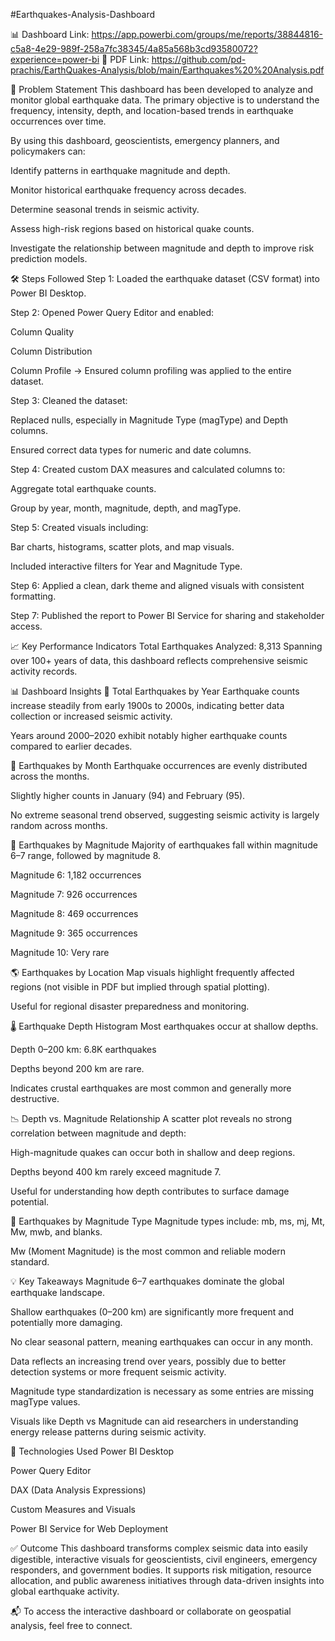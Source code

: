 #Earthquakes-Analysis-Dashboard

📊 Dashboard Link: https://app.powerbi.com/groups/me/reports/38844816-c5a8-4e29-989f-258a7fc38345/4a85a568b3cd93580072?experience=power-bi
📄 PDF Link: https://github.com/pd-prachis/EarthQuakes-Analysis/blob/main/Earthquakes%20%20Analysis.pdf

📌 Problem Statement
This dashboard has been developed to analyze and monitor global earthquake data. The primary objective is to understand the frequency, intensity, depth, and location-based trends in earthquake occurrences over time.

By using this dashboard, geoscientists, emergency planners, and policymakers can:

Identify patterns in earthquake magnitude and depth.

Monitor historical earthquake frequency across decades.

Determine seasonal trends in seismic activity.

Assess high-risk regions based on historical quake counts.

Investigate the relationship between magnitude and depth to improve risk prediction models.

🛠️ Steps Followed
Step 1: Loaded the earthquake dataset (CSV format) into Power BI Desktop.

Step 2: Opened Power Query Editor and enabled:

Column Quality

Column Distribution

Column Profile
→ Ensured column profiling was applied to the entire dataset.

Step 3: Cleaned the dataset:

Replaced nulls, especially in Magnitude Type (magType) and Depth columns.

Ensured correct data types for numeric and date columns.

Step 4: Created custom DAX measures and calculated columns to:

Aggregate total earthquake counts.

Group by year, month, magnitude, depth, and magType.

Step 5: Created visuals including:

Bar charts, histograms, scatter plots, and map visuals.

Included interactive filters for Year and Magnitude Type.

Step 6: Applied a clean, dark theme and aligned visuals with consistent formatting.

Step 7: Published the report to Power BI Service for sharing and stakeholder access.

📈 Key Performance Indicators
Total Earthquakes Analyzed: 8,313
Spanning over 100+ years of data, this dashboard reflects comprehensive seismic activity records.

📊 Dashboard Insights
🔢 Total Earthquakes by Year
Earthquake counts increase steadily from early 1900s to 2000s, indicating better data collection or increased seismic activity.

Years around 2000–2020 exhibit notably higher earthquake counts compared to earlier decades.

📆 Earthquakes by Month
Earthquake occurrences are evenly distributed across the months.

Slightly higher counts in January (94) and February (95).

No extreme seasonal trend observed, suggesting seismic activity is largely random across months.

📏 Earthquakes by Magnitude
Majority of earthquakes fall within magnitude 6–7 range, followed by magnitude 8.

Magnitude 6: 1,182 occurrences

Magnitude 7: 926 occurrences

Magnitude 8: 469 occurrences

Magnitude 9: 365 occurrences

Magnitude 10: Very rare

🌎 Earthquakes by Location
Map visuals highlight frequently affected regions (not visible in PDF but implied through spatial plotting).

Useful for regional disaster preparedness and monitoring.

🌡️ Earthquake Depth Histogram
Most earthquakes occur at shallow depths.

Depth 0–200 km: 6.8K earthquakes

Depths beyond 200 km are rare.

Indicates crustal earthquakes are most common and generally more destructive.

📉 Depth vs. Magnitude Relationship
A scatter plot reveals no strong correlation between magnitude and depth:

High-magnitude quakes can occur both in shallow and deep regions.

Depths beyond 400 km rarely exceed magnitude 7.

Useful for understanding how depth contributes to surface damage potential.

🧾 Earthquakes by Magnitude Type
Magnitude types include: mb, ms, mj, Mt, Mw, mwb, and blanks.

Mw (Moment Magnitude) is the most common and reliable modern standard.

💡 Key Takeaways
Magnitude 6–7 earthquakes dominate the global earthquake landscape.

Shallow earthquakes (0–200 km) are significantly more frequent and potentially more damaging.

No clear seasonal pattern, meaning earthquakes can occur in any month.

Data reflects an increasing trend over years, possibly due to better detection systems or more frequent seismic activity.

Magnitude type standardization is necessary as some entries are missing magType values.

Visuals like Depth vs Magnitude can aid researchers in understanding energy release patterns during seismic activity.

💼 Technologies Used
Power BI Desktop

Power Query Editor

DAX (Data Analysis Expressions)

Custom Measures and Visuals

Power BI Service for Web Deployment

✅ Outcome
This dashboard transforms complex seismic data into easily digestible, interactive visuals for geoscientists, civil engineers, emergency responders, and government bodies. It supports risk mitigation, resource allocation, and public awareness initiatives through data-driven insights into global earthquake activity.

📬 To access the interactive dashboard or collaborate on geospatial analysis, feel free to connect.

